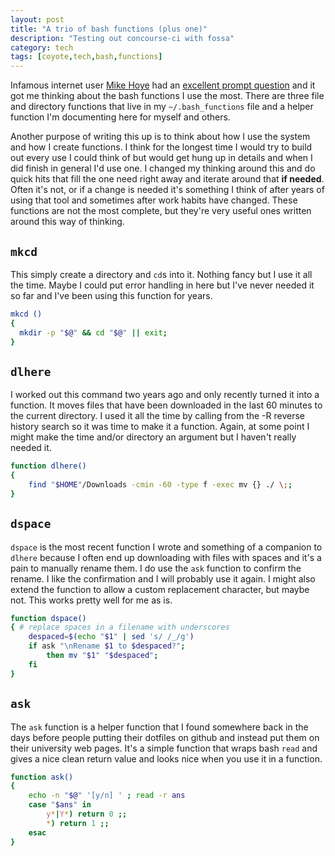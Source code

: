 ```yaml
---
layout: post
title: "A trio of bash functions (plus one)"
description: "Testing out concourse-ci with fossa"
category: tech 
tags: [coyote,tech,bash,functions]
---
```





Infamous internet user [Mike Hoye](https://exple.tive.org/blarg/) had an [excellent prompt question](https://mastodon.social/@mhoye/114592067766102376) and it got me thinking about the bash functions I use the most.  There are three file and directory functions that live in my `~/.bash_functions` file and a helper function I'm documenting here for myself and others. 

Another purpose of writing this up is to think about how I use the system and how I create functions.  I think for the longest time I would try to build out every use I could think of but would get hung up in details and when I did finish in general I'd use one. I changed my thinking around this and do quick hits that fill the one need right away and iterate around that **if needed**.  Often it's not, or if a change is needed it's something I think of after years of using that tool and sometimes after work habits have changed.  These functions are not the most complete, but they're very useful ones written around this way of thinking.  

## `mkcd`  

This simply create a directory and `cd`s into it.  Nothing fancy but I use it all the time. Maybe I could put error handling in here but I've never needed it so far and I've been using this function for years.

```bash
mkcd () 
{ 
  mkdir -p "$@" && cd "$@" || exit; 
}
```  
  
  
## `dlhere`  

I worked out this command two years ago and only recently turned it into a function.  It moves files that have been downloaded in the last 60 minutes to the current directory. I used it all the time by calling from the <Ctr>-R reverse history search so it was time to make it a function.  Again, at some point I might make the time and/or directory an argument but I haven't really needed it.

```bash
function dlhere()
{
    find "$HOME"/Downloads -cmin -60 -type f -exec mv {} ./ \;;
}
```  
   
## `dspace`  

`dspace` is the most recent function I wrote and something of a companion to `dlhere` because I often end up downloading with files with spaces and it's a pain to manually rename them.  I do use the `ask` function to confirm the rename.  I like the confirmation and I will probably use it again.  I might also extend the function to allow a custom replacement character, but maybe not.  This works pretty well for me as is.

```bash
function dspace() 
{ # replace spaces in a filename with underscores
    despaced=$(echo "$1" | sed 's/ /_/g')
    if ask "\nRename $1 to $despaced?"; 
        then mv "$1" "$despaced"; 
    fi
}
```  

## `ask`

The `ask` function is a helper function that I found somewhere back in the days before people putting their dotfiles on github and instead put them on their university web pages.  It's a simple function that wraps bash `read` and gives a nice clean return value and looks nice when you use it in a function.

```bash
function ask()
{
    echo -n "$@" '[y/n] ' ; read -r ans
    case "$ans" in
        y*|Y*) return 0 ;;
        *) return 1 ;;
    esac
}

```

